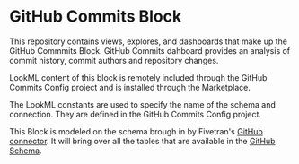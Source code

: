 # GitHub Commits Block

This repository contains views, explores, and dashboards that make up the GitHub Commmits Block. 
GitHub Commits dahboard provides an analysis of commit history, commit authors and repository changes. 

LookML content of this block is remotely included through the GitHub Commits Config project and is installed through the Marketplace.

The LookML constants are used to specify the name of the schema and connection. They are defined in the GitHub Commits Config project.

This Block is modeled on the schema brough in by Fivetran's [GitHub connector](https://fivetran.com/directory/github). It will bring over all the tables that are available in the [GitHub Schema](https://docs.google.com/presentation/d/1lx6ez7-x-s-n2JCnCi3SjG4XMmx9ysNUvaNCaWc3I_I/edit#slide=id.g244d368397_0_1).

